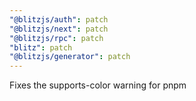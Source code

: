 ```yaml
---
"@blitzjs/auth": patch
"@blitzjs/next": patch
"@blitzjs/rpc": patch
"blitz": patch
"@blitzjs/generator": patch
---
```


Fixes the supports-color warning for pnpm
